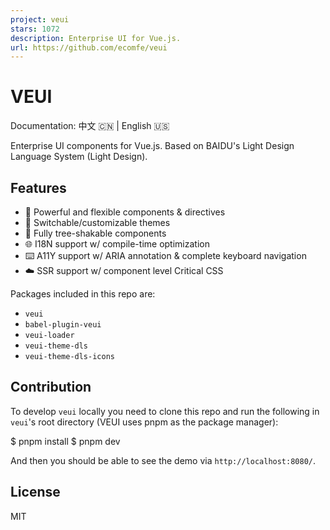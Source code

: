 ```yaml
---
project: veui
stars: 1072
description: Enterprise UI for Vue.js.
url: https://github.com/ecomfe/veui
---
```


VEUI
====

Documentation: 中文 🇨🇳 | English 🇺🇸

Enterprise UI components for Vue.js. Based on BAIDU's Light Design Language System (Light Design).

Features
--------

-   🤘 Powerful and flexible components & directives
-   💅 Switchable/customizable themes
-   🌲 Fully tree-shakable components
-   🌐 I18N support w/ compile-time optimization
-   ⌨️ A11Y support w/ ARIA annotation & complete keyboard navigation
-   ☁️ SSR support w/ component level Critical CSS

Packages included in this repo are:

-   `veui`
-   `babel-plugin-veui`
-   `veui-loader`
-   `veui-theme-dls`
-   `veui-theme-dls-icons`

Contribution
------------

To develop `veui` locally you need to clone this repo and run the following in `veui`'s root directory (VEUI uses pnpm as the package manager):

$ pnpm install
$ pnpm dev

And then you should be able to see the demo via `http://localhost:8080/`.

License
-------

MIT
